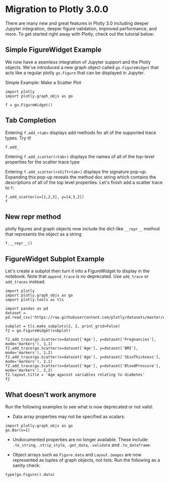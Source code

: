 # Migration to Plotly 3.0.0
There are many new and great features in Plotly 3.0 including deeper Jupyter integration, deeper figure validation, improved performance, and more. To get started right away with Plotly, check out the tutorial below:

## Simple FigureWidget Example
We now have a seamless integration of Jupyter support and the Plotly objects. We've introduced a new graph object called `go.FigureWidget` that acts like a regular plotly `go.Figure` that can be displayed in Jupyter.

Simple Example: Make a Scatter Plot
```
import plotly
import plotly.graph_objs as go

f = go.FigureWidget()
```

## Tab Completion
Entering ``f.add_<tab>`` displays add methods for all of the supported trace types. Try it!
```
f.add_
```

Entering `f.add_scatter(<tab>)` displays the names of all of the top-level properties for the scatter trace type

Entering `f.add_scatter(<shift+tab>)` displays the signature pop-up. Expanding this pop-up reveals the method doc string which contains the descriptions of all of the top level properties. Let's finish add a scatter trace to `f`:

```
f.add_scatter(x=[1,2,3], y=[4,3,2])
f
```

## New __repr__ method
plotly figures and graph objects now include the dict-like `__repr__` method that represents the object as a string

```
f.__repr__()
```

## FigureWidget Subplot Example
Let's create a subplot then turn it into a FigureWidget to display in the notebook. Note that `append_trace` is no deprecated. Use `add_trace` or `add_traces` instead.

```
import plotly
import plotly.graph_objs as go
import plotly.tools as tls

import pandas as pd
dataset = pd.read_csv('https://raw.githubusercontent.com/plotly/datasets/master/diabetes.csv')

subplot = tls.make_subplots(2, 2, print_grid=False)
f2 = go.FigureWidget(subplot)

f2.add_trace(go.Scatter(x=dataset['Age'], y=dataset['Pregnancies'], mode='markers'), 1,1)
f2.add_trace(go.Scatter(x=dataset['Age'], y=dataset['BMI'], mode='markers'), 1,2)
f2.add_trace(go.Scatter(x=dataset['Age'], y=dataset['SkinThickness'], mode='markers'), 2,1)
f2.add_trace(go.Scatter(x=dataset['Age'], y=dataset['BloodPressure'], mode='markers'), 2,2)
f2.layout.title = 'Age against variables relating to diabetes'
f2
```

## What doesn't work anymore
Run the following examples to see what is now deprecated or not valid:

- Data array properties may not be specified as scalars:
```
import plotly.graph_objs as go
go.Bar(x=1)
```

- Undocumented properties are no longer available. These include: `.to_string`, `.strip_style`, `.get_data`, `.validate` and `.to_dataframe`.

- Object arrays such as `Figure.data` and `Layout.images` are now represented as tuples of graph objects, not lists. Run the following as a sanity check:

```
type(go.Figure().data)
```
